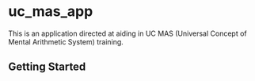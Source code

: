 # uc_mas_app

This is an application directed at aiding in UC MAS (Universal Concept of Mental Arithmetic System) training.

## Getting Started

